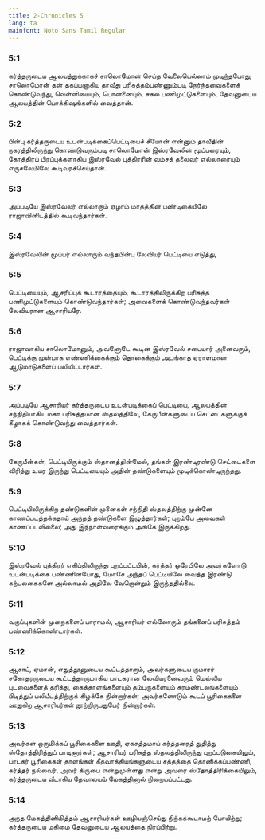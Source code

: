 ```yaml
---
title: 2-Chronicles 5
lang: ta
mainfont: Noto Sans Tamil Regular
---
```


###  5:1

கர்த்தருடைய ஆலயத்துக்காகச் சாலொமோன் செய்த வேலையெல்லாம் முடிந்தபோது, சாலொமோன் தன் தகப்பனாகிய தாவீது பரிசுத்தம்பண்ணும்படி நேர்ந்தவைகளைக் கொண்டுவந்து, வெள்ளியையும், பொன்னையும், சகல பணிமுட்டுகளையும், தேவனுடைய ஆலயத்தின் பொக்கிஷங்களில் வைத்தான்.

###  5:2

பின்பு கர்த்தருடைய உடன்படிக்கைப்பெட்டியைச் சீயோன் என்னும் தாவீதின் நகரத்திலிருந்து கொண்டுவரும்படி சாலொமோன் இஸ்ரவேலின் மூப்பரையும், கோத்திரப் பிரப்புக்களாகிய இஸ்ரவேல் புத்திரரின் வம்சத் தலைவர் எல்லாரையும் எருசலேமிலே கூடிவரச்செய்தான்.

###  5:3

அப்படியே இஸ்ரவேலர் எல்லாரும் ஏழாம் மாதத்தின் பண்டிகையிலே ராஜாவினிடத்தில் கூடிவந்தார்கள்.

###  5:4

இஸ்ரவேலின் மூப்பர் எல்லாரும் வந்தபின்பு லேவியர் பெட்டியை எடுத்து,

###  5:5

பெட்டியையும், ஆசரிப்புக் கூடாரத்தையும், கூடாரத்திலிருக்கிற பரிசுத்த பணிமுட்டுகளையும் கொண்டுவந்தார்கள்; அவைகளைக் கொண்டுவந்தவர்கள் லேவியரான ஆசாரியரே.

###  5:6

ராஜாவாகிய சாலொமோனும், அவனோடே கூடின இஸ்ரவேல் சபையார் அனைவரும், பெட்டிக்கு முன்பாக எண்ணிக்கைக்கும் தொகைக்கும் அடங்காத ஏராளமான ஆடுமாடுகளைப் பலியிட்டார்கள்.

###  5:7

அப்படியே ஆசாரியர் கர்த்தருடைய உடன்படிக்கைப் பெட்டியை, ஆலயத்தின் சந்நிதியாகிய மகா பரிசுத்தமான ஸ்தலத்திலே, கேருபீன்களுடைய செட்டைகளுக்குக் கீழாகக் கொண்டுவந்து வைத்தார்கள்.

###  5:8

கேருபீன்கள், பெட்டியிருக்கும் ஸ்தானத்தின்மேல், தங்கள் இரண்டிரண்டு செட்டைகளை விரித்து உயர இருந்து பெட்டியையும் அதின் தண்டுகளையும் மூடிக்கொண்டிருந்தது.

###  5:9

பெட்டியிலிருக்கிற தண்டுகளின் முனைகள் சந்நிதி ஸ்தலத்திற்கு முன்னே காணப்படத்தக்கதாய் அந்தத் தண்டுகளை இழுத்தார்கள்; புறம்பே அவைகள் காணப்படவில்லை; அது இந்நாள்வரைக்கும் அங்கே இருக்கிறது.

###  5:10

இஸ்ரவேல் புத்திரர் எகிப்திலிருந்து புறப்பட்டபின், கர்த்தர் ஓரேபிலே அவர்களோடு உடன்படிக்கை பண்ணினபோது, மோசே அந்தப் பெட்டியிலே வைத்த இரண்டு கற்பலகைகளே அல்லாமல் அதிலே வேறொன்றும் இருந்ததில்லை.

###  5:11

வகுப்புகளின் முறைகளைப் பாராமல், ஆசாரியர் எல்லோரும் தங்களைப் பரிசுத்தம் பண்ணிக்கொண்டார்கள்.

###  5:12

ஆசாப், ஏமான், எதுத்தூனுடைய கூட்டத்தாரும், அவர்களுடைய குமாரர் சகோதரருடைய கூட்டத்தாருமாகிய பாடகரான லேவியரனைவரும் மெல்லிய புடவைகளைத் தரித்து, கைத்தாளங்களையும் தம்புருகளையும் சுரமண்டலங்களையும் பிடித்துப் பலிபீடத்திற்குக் கிழக்கே நின்றார்கள்; அவர்களோடும் கூடப் பூரிகைகளை ஊதுகிற ஆசாரியர்கள் நூற்றிருபதுபேர் நின்றார்கள்.

###  5:13

அவர்கள் ஒருமிக்கப் பூரிகைகளை ஊதி, ஏகசத்தமாய் கர்த்தரைத் துதித்து ஸ்தோத்திரித்துப் பாடினார்கள்; ஆசாரியர் பரிசுத்த ஸ்தலத்திலிருந்து புறப்படுகையிலும், பாடகர் பூரிகைகள் தாளங்கள் கீதவாத்தியங்களுடைய சத்தத்தை தொனிக்கப்பண்ணி, கர்த்தர் நல்லவர், அவர் கிருபை என்றுமுள்ளது என்று அவரை ஸ்தோத்திரிக்கையிலும், கர்த்தருடைய வீடாகிய தேவாலயம் மேகத்தினால் நிறையப்பட்டது.

###  5:14

அந்த மேகத்தினிமித்தம் ஆசாரியர்கள் ஊழியஞ்செய்து நிற்கக்கூடாமற் போயிற்று; கர்த்தருடைய மகிமை தேவனுடைய ஆலயத்தை நிரப்பிற்று.

